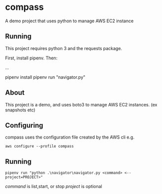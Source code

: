 # compass
A demo project that uses python to manage AWS EC2 instance

## Running

This project requires python 3 and the requests package.

First, install pipenv. Then:

...

pipenv install
pipenv run "navigator.py"

## About
This project is a demo, and uses boto3 to manage AWS EC2 instances. (ex snapshots etc)

## Configuring
compass uses the configuration file created by the AWS cli e.g.

`aws configure --profile compass`

## Running
`pipenv run "python .\navigator\navigator.py <command> <--project=PROJECT>"`

*command* is list,start, or stop
*project* is optional
